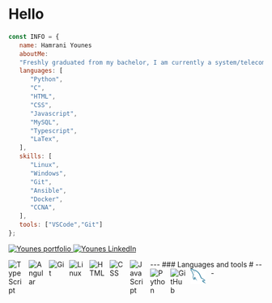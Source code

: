 # Hello

```js
const INFO = {
   name: Hamrani Younes
   aboutMe:
   "Freshly graduated from my bachelor, I am currently a system/telecom administrator at ETNIC in Brussels. In parallel, I am starting a Master degree in computer sciences at UMons in Charleroi."
   languages: [
      "Python",
      "C",
      "HTML",
      "CSS",
      "Javascript",
      "MySQL",
      "Typescript",
      "LaTex",
   ],
   skills: [
      "Linux",
      "Windows",
      "Git",
      "Ansible",
      "Docker",
      "CCNA",
   ],
   tools: ["VSCode","Git"]
};
```

<p>
   <a href="https://hamraniyounes.github.io">
      <img alt="Younes portfolio" title="My portfolio" src="https://custom-icon-badges.demolabs.com/badge/my--website-white.svg?logo=sly-portfolio"/>
   </a>
   <a href="https://www.linkedin.com/in/younes-hamrani/">
      <img alt="Younes LinkedIn" title="My Linkedin" src="https://custom-icon-badges.demolabs.com/badge/younes-blue.svg?logo=linkedin"/>
   </a>
</p>
---
### Languages and tools

<img align="left" alt="TypeScript" width="30px" style="padding-right:10px;" src="https://cdn.jsdelivr.net/gh/devicons/devicon/icons/typescript/typescript-plain.svg" />
<img align="left" alt="Angular" width="30px" style="padding-right:10px;" src="https://cdn.jsdelivr.net/gh/devicons/devicon/icons/angularjs/angularjs-plain.svg" />
<img align="left" alt="Git" width="30px" style="padding-right:10px;" src="https://cdn.jsdelivr.net/gh/devicons/devicon/icons/git/git-original.svg" />
<img align="left" alt="Linux" width="30px" style="padding-right:10px;" src="https://cdn.jsdelivr.net/gh/devicons/devicon/icons/linux/linux-original.svg" />
<img align="left" alt="HTML" width="30px" style="padding-right:10px;" src="https://cdn.jsdelivr.net/gh/devicons/devicon/icons/html5/html5-plain.svg" />
<img align="left" alt="CSS" width="30px" style="padding-right:10px;" src="https://cdn.jsdelivr.net/gh/devicons/devicon/icons/css3/css3-plain.svg" />
<img align="left" alt="JavaScript" width="30px" style="padding-right:10px;" src="https://cdn.jsdelivr.net/gh/devicons/devicon/icons/javascript/javascript-plain.svg" />
<img align="left" alt="Python" width="30px" style="padding-right:10px;" src="https://cdn.jsdelivr.net/gh/devicons/devicon/icons/python/python-plain.svg" />
<img align="left" alt="GitHub" width="30px" style="padding-right:10px;" src="https://cdn.jsdelivr.net/gh/devicons/devicon/icons/github/github-original.svg" />
<img align="left" alt="MySQL" width="30px" style="padding-right:10px;" src="https://raw.githubusercontent.com/devicons/devicon/6910f0503efdd315c8f9b858234310c06e04d9c0/icons/mysql/mysql-original.svg" />
#
---
